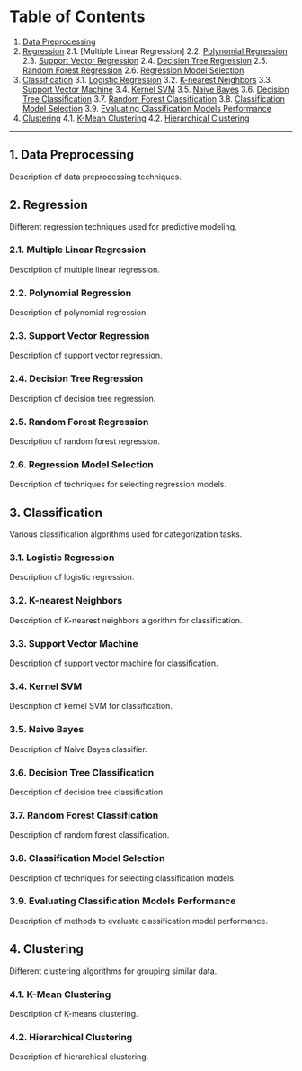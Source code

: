 # Table of Contents

1. [Data Preprocessing](#data-preprocessing)
2. [Regression](#regression)
    2.1. [Multiple Linear Regression]
    2.2. [Polynomial Regression](#polynomial-regression)
    2.3. [Support Vector Regression](#support-vector-regression)
    2.4. [Decision Tree Regression](#decision-tree-regression)
    2.5. [Random Forest Regression](#random-forest-regression)
    2.6. [Regression Model Selection](#regression-model-selection)
3. [Classification](#classification)
    3.1. [Logistic Regression](#logistic-regression)
    3.2. [K-nearest Neighbors](#k-nearest-neighbors)
    3.3. [Support Vector Machine](#support-vector-machine)
    3.4. [Kernel SVM](#kernel-svm)
    3.5. [Naive Bayes](#naive-bayes)
    3.6. [Decision Tree Classification](#decision-tree-classification)
    3.7. [Random Forest Classification](#random-forest-classification)
    3.8. [Classification Model Selection](#classification-model-selection)
    3.9. [Evaluating Classification Models Performance](#evaluating-classification-models-performance)
4. [Clustering](#clustering)
    4.1. [K-Mean Clustering](#k-mean-clustering)
    4.2. [Hierarchical Clustering](#hierarchical-clustering)

---

## 1. Data Preprocessing

Description of data preprocessing techniques.

## 2. Regression

Different regression techniques used for predictive modeling.

### 2.1. Multiple Linear Regression

Description of multiple linear regression.

### 2.2. Polynomial Regression

Description of polynomial regression.

### 2.3. Support Vector Regression

Description of support vector regression.

### 2.4. Decision Tree Regression

Description of decision tree regression.

### 2.5. Random Forest Regression

Description of random forest regression.

### 2.6. Regression Model Selection

Description of techniques for selecting regression models.

## 3. Classification

Various classification algorithms used for categorization tasks.

### 3.1. Logistic Regression

Description of logistic regression.

### 3.2. K-nearest Neighbors

Description of K-nearest neighbors algorithm for classification.

### 3.3. Support Vector Machine

Description of support vector machine for classification.

### 3.4. Kernel SVM

Description of kernel SVM for classification.

### 3.5. Naive Bayes

Description of Naive Bayes classifier.

### 3.6. Decision Tree Classification

Description of decision tree classification.

### 3.7. Random Forest Classification

Description of random forest classification.

### 3.8. Classification Model Selection

Description of techniques for selecting classification models.

### 3.9. Evaluating Classification Models Performance

Description of methods to evaluate classification model performance.

## 4. Clustering

Different clustering algorithms for grouping similar data.

### 4.1. K-Mean Clustering

Description of K-means clustering.

### 4.2. Hierarchical Clustering

Description of hierarchical clustering.

